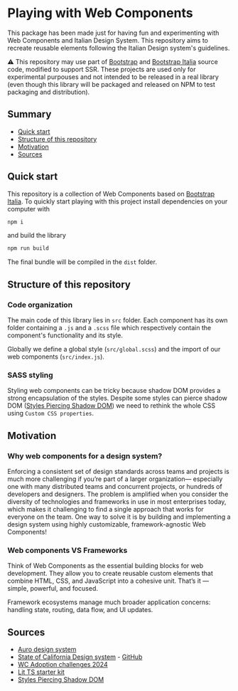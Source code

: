 # Playing with Web Components

This package has been made just for having fun and experimenting with Web Components and Italian Design System. This repository aims to recreate reusable elements following the Italian Design system's guidelines.

⚠️ This repository may use part of [Bootstrap](https://github.com/twbs/bootstrap) and [Bootstrap Italia](https://github.com/italia/bootstrap-italia) source code, modified to support SSR. These projects are used only for experimental purpouses and not intended to be released in a real library (even though this library will be packaged and released on NPM to test packaging and distribution).

## Summary

- [Quick start](#quick-start)
- [Structure of this repository](#structure-of-this-repository)
- [Motivation](#motivation)
- [Sources](#sources)

## Quick start

This repository is a collection of Web Components based on [Bootstrap Italia](https://github.com/italia/bootstrap-italia). To quickly start playing with this project install dependencies on your computer with

```sh
npm i
```

and build the library

```sh
npm run build
```

The final bundle will be compiled in the `dist` folder.

## Structure of this repository

### Code organization

The main code of this library lies in `src` folder. Each component has its own
folder containing a `.js` and a `.scss` file which respectively contain the 
component's functionality and its style.

Globally we define a global style (`src/global.scss`) and the import of our
web components (`src/index.js`).

### SASS styling

Styling web components can be tricky because shadow DOM provides a strong encapsulation
of the styles. Despite some styles can pierce shadow DOM ([Styles Piercing Shadow DOM](https://open-wc.org/guides/knowledge/styling/styles-piercing-shadow-dom/)) we need to rethink the whole
CSS using `Custom CSS properties`.

## Motivation

### Why web components for a design system?

Enforcing a consistent set of design standards across teams and projects is much more challenging if you’re part of a larger organization— especially one with many distributed teams and concurrent projects, or hundreds of developers and designers. The problem is amplified when you consider the diversity of technologies and frameworks in use in most enterprises today, which makes it challenging to find a single approach that works for everyone on the team. One way to solve it is by building and implementing a design system using highly customizable, framework-agnostic Web Components!

### Web components VS Frameworks

Think of Web Components as the essential building blocks for web development. They allow you to create reusable custom elements that combine HTML, CSS, and JavaScript into a cohesive unit. That’s it — simple, powerful, and focused. 

Framework ecosystems manage much broader application concerns: handling state, routing, data flow, and UI updates.

## Sources

- [Auro design system](https://auro.alaskaair.com/)
- [State of California Design system](https://designsystem.webstandards.ca.gov/) - [GitHub](https://github.com/cagov/design-system)
- [WC Adoption challenges 2024](https://uploadcare.com/blog/web-components-adoption-challenges/)
- [Lit TS starter kit](https://github.com/lit/lit-element-starter-ts)
- [Styles Piercing Shadow DOM](https://open-wc.org/guides/knowledge/styling/styles-piercing-shadow-dom/)
